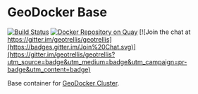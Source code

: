 # GeoDocker Base

[![Build Status](https://api.travis-ci.org/geodocker/geodocker-base.svg)](http://travis-ci.org/geodocker/geodocker-base)
[![Docker Repository on Quay](https://quay.io/repository/geodocker/base/status "Docker Repository on Quay")](https://quay.io/repository/geodocker/base)
[![Join the chat at https://gitter.im/geotrellis/geotrellis](https://badges.gitter.im/Join%20Chat.svg)](https://gitter.im/geotrellis/geotrellis?utm_source=badge&utm_medium=badge&utm_campaign=pr-badge&utm_content=badge)

Base container for [GeoDocker Cluster](https://github.com/geodocker/geodocker).
